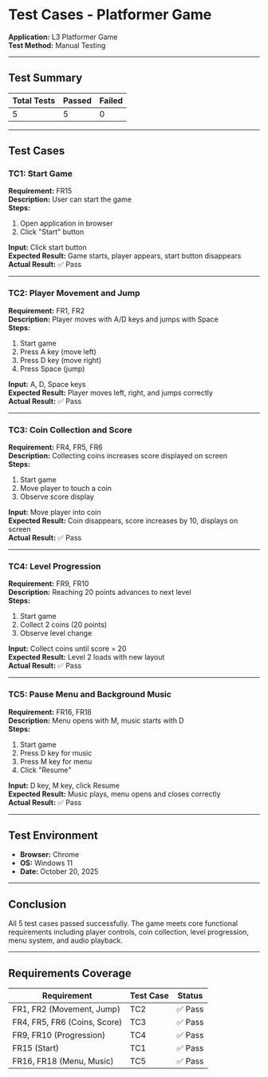 # Test Cases - Platformer Game

**Application:** L3 Platformer Game  
**Test Method:** Manual Testing

---

## Test Summary

| Total Tests | Passed | Failed |
|-------------|--------|--------|
| 5 | 5 | 0 |

---

## Test Cases

### TC1: Start Game
**Requirement:** FR15  
**Description:** User can start the game  
**Steps:**
1. Open application in browser
2. Click "Start" button

**Input:** Click start button  
**Expected Result:** Game starts, player appears, start button disappears  
**Actual Result:** ✅ Pass

---

### TC2: Player Movement and Jump
**Requirement:** FR1, FR2  
**Description:** Player moves with A/D keys and jumps with Space  
**Steps:**
1. Start game
2. Press A key (move left)
3. Press D key (move right)
4. Press Space (jump)

**Input:** A, D, Space keys  
**Expected Result:** Player moves left, right, and jumps correctly  
**Actual Result:** ✅ Pass

---

### TC3: Coin Collection and Score
**Requirement:** FR4, FR5, FR6  
**Description:** Collecting coins increases score displayed on screen  
**Steps:**
1. Start game
2. Move player to touch a coin
3. Observe score display

**Input:** Move player into coin  
**Expected Result:** Coin disappears, score increases by 10, displays on screen  
**Actual Result:** ✅ Pass

---

### TC4: Level Progression
**Requirement:** FR9, FR10  
**Description:** Reaching 20 points advances to next level  
**Steps:**
1. Start game
2. Collect 2 coins (20 points)
3. Observe level change

**Input:** Collect coins until score = 20  
**Expected Result:** Level 2 loads with new layout  
**Actual Result:** ✅ Pass

---

### TC5: Pause Menu and Background Music
**Requirement:** FR16, FR18  
**Description:** Menu opens with M, music starts with D  
**Steps:**
1. Start game
2. Press D key for music
3. Press M key for menu
4. Click "Resume"

**Input:** D key, M key, click Resume  
**Expected Result:** Music plays, menu opens and closes correctly  
**Actual Result:** ✅ Pass

---

## Test Environment

- **Browser:** Chrome
- **OS:** Windows 11 
- **Date:** October 20, 2025

---

## Conclusion

All 5 test cases passed successfully. The game meets core functional requirements including player controls, coin collection, level progression, menu system, and audio playback.

---

## Requirements Coverage

| Requirement | Test Case | Status |
|-------------|-----------|--------|
| FR1, FR2 (Movement, Jump) | TC2 | ✅ Pass |
| FR4, FR5, FR6 (Coins, Score) | TC3 | ✅ Pass |
| FR9, FR10 (Progression) | TC4 | ✅ Pass |
| FR15 (Start) | TC1 | ✅ Pass |
| FR16, FR18 (Menu, Music) | TC5 | ✅ Pass |